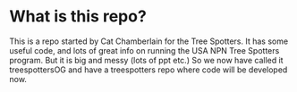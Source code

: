 # What is this repo? #
This is a repo started by Cat Chamberlain for the Tree Spotters. It has some useful code, and lots of great info on running the USA NPN Tree Spotters program.
But it is big and messy (lots of ppt etc.)
So we now have called it treespottersOG and have a treespotters repo where code will be developed now. 

